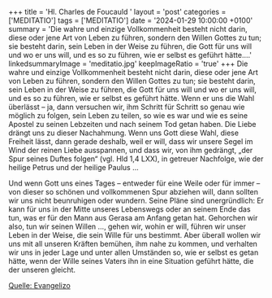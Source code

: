 +++
title = 'Hl. Charles de Foucauld  '
layout = 'post'
categories = ['MEDITATIO']
tags = ['MEDITATIO']
date = '2024-01-29 10:00:00 +0100'
summary = 'Die wahre und einzige Vollkommenheit besteht nicht darin, diese oder jene Art von Leben zu führen, sondern den Willen Gottes zu tun; sie besteht darin, sein Leben in der Weise zu führen, die Gott für uns will und wo er uns will, und es so zu führen, wie er selbst es geführt hätte....'
linkedsummaryImage = 'meditatio.jpg'
keepImageRatio = 'true'
+++
Die wahre und einzige Vollkommenheit besteht nicht darin, diese oder jene Art von Leben zu führen, sondern den Willen Gottes zu tun; sie besteht darin, sein Leben in der Weise zu führen, die Gott für uns will und wo er uns will, und es so zu führen, wie er selbst es geführt hätte.<!--more--> Wenn er uns die Wahl überlässt – ja, dann versuchen wir, ihm Schritt für Schritt so genau wie möglich zu folgen, sein Leben zu teilen, so wie es war und wie es seine Apostel zu seinen Lebzeiten und nach seinem Tod getan haben. Die Liebe drängt uns zu dieser Nachahmung. Wenn uns Gott diese Wahl, diese Freiheit lässt, dann gerade deshalb, weil er will, dass wir unsere Segel im Wind der reinen Liebe ausspannen, und dass wir, von ihm gedrängt, „der Spur seines Duftes folgen“ (vgl. Hld 1,4 LXX), in getreuer Nachfolge, wie der heilige Petrus und der heilige Paulus ... 

Und wenn Gott uns eines Tages – entweder für eine Weile oder für immer – von dieser so schönen und vollkommenen Spur abziehen will, dann sollten wir uns nicht beunruhigen oder wundern. Seine Pläne sind unergründlich: Er kann für uns in der Mitte unseres Lebenswegs oder an seinem Ende das tun, was er für den Mann aus Gerasa am Anfang getan hat. Gehorchen wir also, tun wir seinen Willen …, gehen wir, wohin er will, führen wir unser Leben in der Weise, die sein Wille für uns bestimmt. Aber überall wollen wir uns mit all unseren Kräften bemühen, ihm nahe zu kommen, und verhalten wir uns in jeder Lage und unter allen Umständen so, wie er selbst es getan hätte, wenn der Wille seines Vaters ihn in eine Situation geführt hätte, die der unseren gleicht.


[Quelle: Evangelizo](https://evangeliumtagfuertag.org/DE/gospel)
